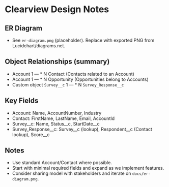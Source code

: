 # Clearview Design Notes

## ER Diagram
- See `er-diagram.png` (placeholder). Replace with exported PNG from Lucidchart/diagrams.net.

## Object Relationships (summary)
- Account 1 — * N Contact (Contacts related to an Account)
- Account 1 — * N Opportunity (Opportunities belong to Accounts)
- Custom object `Survey__c` 1 — * N `Survey_Response__c`

## Key Fields
- Account: Name, AccountNumber, Industry
- Contact: FirstName, LastName, Email, AccountId
- Survey__c: Name, Status__c, StartDate__c
- Survey_Response__c: Survey__c (lookup), Respondent__c (Contact lookup), Score__c

## Notes
- Use standard Account/Contact where possible.
- Start with minimal required fields and expand as we implement features.
- Consider sharing model with stakeholders and iterate on `docs/er-diagram.png`.
